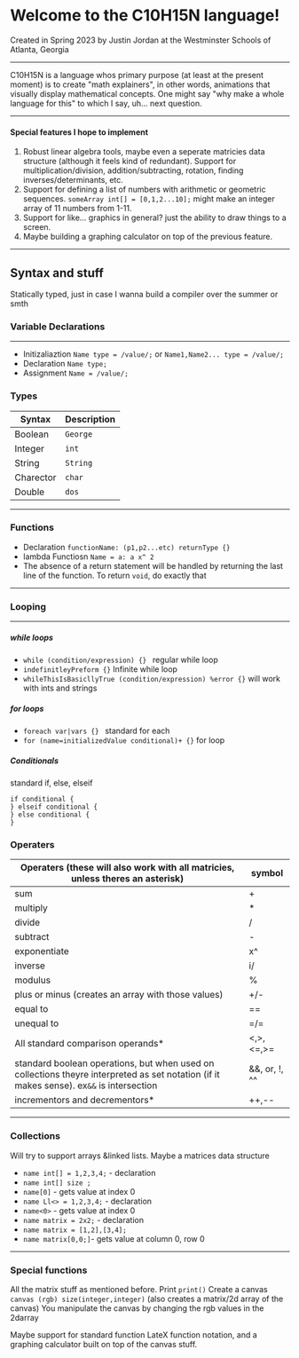 # Welcome to the C10H15N language!

Created in Spring 2023 by Justin Jordan at the Westminster Schools of Atlanta, Georgia
_____
C10H15N is a language whos primary purpose (at least at the present moment) is to create "math explainers", in other
words, animations that visually display mathematical concepts. One might say "why make a whole language for this" to
which I say, uh... next question.
____

#### Special features I hope to implement

1. Robust linear algebra tools, maybe even a seperate matricies data structure (although it feels kind of redundant).
   Support for multiplication/division, addition/subtracting, rotation, finding inverses/determinants, etc.
2. Support for defining a list of numbers with arithmetic or geometric sequences. `someArray int[] = [0,1,2...10];`
   might make an integer array of 11 numbers from 1-11.
3. Support for like... graphics in general? just the ability to draw things to a screen.
4. Maybe building a graphing calculator on top of the previous feature.

___

## Syntax and stuff

Statically typed, just in case I wanna build a compiler over the summer or smth

### Variable Declarations

_____

- Initizaliaztion  `Name type = /value/;` or `Name1,Name2... type = /value/;`
- Declaration `Name type;`
- Assignment `Name = /value/;`

### Types

| Syntax    | Description |
|-----------|------------|
| Boolean   | `George`   |
| Integer   | `int`      |
| String    | `String`   |
| Charector | `char`     |
| Double    | `dos`      |

____

### Functions

- Declaration `functionName: (p1,p2...etc) returnType {}`
- lambda Functiosn `Name = a: a x^ 2`
- The absence of a return statement will be handled by returning the last line of the function. To return `void`, do
  exactly that

___

### Looping

___

##### while loops

- `while (condition/expression) {} ` regular while loop
- `indefinitleyPreform {}` Infinite while loop
- `whileThisIsBasicllyTrue (condition/expression) %error {}` will work with ints and strings

##### for loops

- `foreach var|vars {} ` standard for each
- `for (name=initializedValue conditional)+ {}` for loop

##### Conditionals

standard if, else, elseif

```
if conditional {
} elseif conditional {
} else conditional {
}
```

### Operaters

| Operaters (these will also work with all matricies, unless theres an asterisk)                                                           | symbol     |
|------------------------------------------------------------------------------------------------------------------------------------------|------------|
| sum                                                                                                                                      | +          |
| multiply                                                                                                                                 | *          |
| divide                                                                                                                                   | /          |
| subtract                                                                                                                                 | -          |
| exponentiate                                                                                                                             | x^         |
| inverse                                                                                                                                  | i/         | 
| modulus                                                                                                                                  | %          |
| plus or minus (creates an array with those values)                                                                                       | +/-        |
| equal to                                                                                                                                 | ==         |
| unequal to                                                                                                                               | =/=        |
| All standard comparison operands*                                                                                                        | <,>,<=,>=  |
| standard boolean operations, but when used on collections theyre interpreted as set notation (if it makes sense). ex`&&` is intersection | &&, or, !, ^^ |
| incrementors and decrementors*                                                                                                           | ++,--      |

----

### Collections

Will try to support arrays &linked lists. Maybe a matrices data structure

- `name int[] = 1,2,3,4;` - declaration
- `name int[] size ;`
- `name[0]` - gets value at index 0
- `name Ll<> = 1,2,3,4;` - declaration
- `name<0>` - gets value at index 0
- `name matrix = 2x2;` - declaration
- `name matrix = [1,2],[3,4];`
- `name matrix[0,0;]`- gets value at column 0, row 0

----

### Special functions

All the matrix stuff as mentioned before. Print `print()`
Create a canvas `canvas (rgb) size(integer,integer)` (also creates a matrix/2d array of the canvas)
You manipulate the canvas by changing the rgb values in the 2darray

Maybe support for standard function LateX function notation, and a graphing calculator built on top of the canvas stuff.















